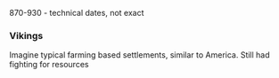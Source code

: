 870-930 - technical dates, not exact

### Vikings
Imagine typical farming based settlements, similar to America.
Still had fighting for resources